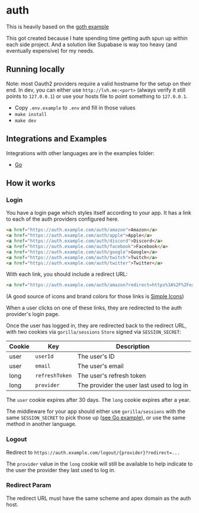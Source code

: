 # auth

This is heavily based on the [goth example](https://github.com/markbates/goth/blob/master/examples/main.go)

This got created because I hate spending time getting auth spun up within each 
side project. And a solution like Supabase is way too heavy (and eventually 
expensive) for my needs.

## Running locally

Note: most Oauth2 providers require a valid hostname for the setup on their end.
In dev, you can either use `http://lvh.me:<port>` (always verify it still points to
`127.0.0.1`) or use your hosts file to point something to `127.0.0.1`.

- Copy `.env.example` to `.env` and fill in those values
- `make install`
- `make dev`

## Integrations and Examples

Integrations with other languages are in the examples folder:

- [Go](/examples/go/)

## How it works

### Login

You have a login page which styles itself according to your app. It has a link
to each of the auth providers configured here.

```html
<a href="https://auth.example.com/auth/amazon">Amazon</a>
<a href="https://auth.example.com/auth/apple">Apple</a>
<a href="https://auth.example.com/auth/discord">Discord</a>
<a href="https://auth.example.com/auth/facebook">Facebook</a>
<a href="https://auth.example.com/auth/google">Google</a>
<a href="https://auth.example.com/auth/twitch">Twitch</a>
<a href="https://auth.example.com/auth/twitter">Twitter</a>
```

With each link, you should include a redirect URL:

```html
<a href="https://auth.example.com/auth/amazon?redirect=https%3A%2F%2Fexample.com%2Fuser%2Fprofile">Amazon</a>
```

(A good source of icons and brand colors for those links is [Simple Icons](https://simpleicons.org/))

When a user clicks on one of these links, they are redirected to the auth
provider's login page.

Once the user has logged in, they are redirected back to the redirect URL, with
two cookies via `gorilla/sessions` `Store` signed via `SESSION_SECRET`:

| Cookie | Key | Description |
| --- | --- | --- |
| user | `userId` | The user's ID |
| user | `email` | The user's email |
| long | `refreshToken` | The user's refresh token |
| long | `provider` | The provider the user last used to log in|

The `user` cookie expires after 30 days. The `long` cookie expires after a year.

The middleware for your app should either use `gorilla/sessions` with the same
`SESSION_SECRET` to pick those up ([see Go example](/examples/go)), or use the same method
in another language.

### Logout

Redirect to `https://auth.example.com/logout/{provider}?redirect=...`

The `provider` value in the `long` cookie will still be available to help indicate
to the user the provider they last used to log in.

### Redirect Param

The redirect URL must have the same scheme and apex domain as the auth host.
